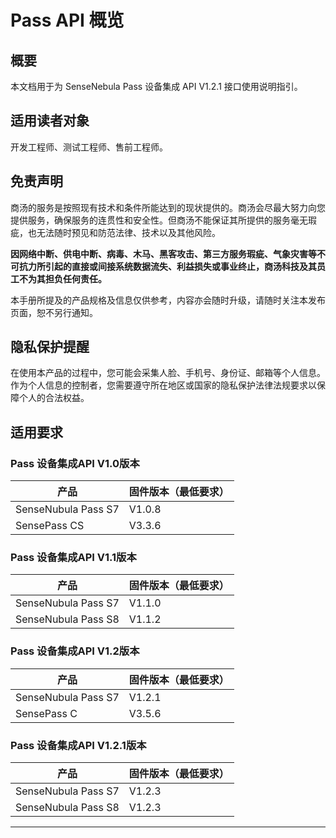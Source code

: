 # Pass API 概览 

## 概要

本文档用于为 SenseNebula Pass 设备集成 API V1.2.1 接口使用说明指引。

## 适用读者对象

开发工程师、测试工程师、售前工程师。

## 免责声明

商汤的服务是按照现有技术和条件所能达到的现状提供的。商汤会尽最大努力向您提供服务，确保服务的连贯性和安全性。但商汤不能保证其所提供的服务毫无瑕疵，也无法随时预见和防范法律、技术以及其他风险。

**因网络中断、供电中断、病毒、木马、黑客攻击、第三方服务瑕疵、气象灾害等不可抗力所引起的直接或间接系统数据流失、利益损失或事业终止，商汤科技及其员工不为其担负任何责任。**

本手册所提及的产品规格及信息仅供参考，内容亦会随时升级，请随时关注本发布页面，恕不另行通知。

## 隐私保护提醒

在使用本产品的过程中，您可能会采集人脸、手机号、身份证、邮箱等个人信息。作为个人信息的控制者，您需要遵守所在地区或国家的隐私保护法律法规要求以保障个人的合法权益。

## 适用要求
### Pass 设备集成API V1.0版本

| 产品 | 固件版本（最低要求） |
| --- |  --- |
| SenseNubula Pass S7 | V1.0.8 |
| SensePass CS | V3.3.6 |


### Pass 设备集成API V1.1版本

| 产品 | 固件版本（最低要求） |
| --- |  --- |
| SenseNubula Pass S7 | V1.1.0 |
| SenseNubula Pass S8 | V1.1.2 |


### Pass 设备集成API V1.2版本

| 产品 | 固件版本（最低要求） |
| --- |  --- |
| SenseNubula Pass S7 | V1.2.1 |
| SensePass C | V3.5.6 |

### Pass 设备集成API V1.2.1版本

| 产品 | 固件版本（最低要求） |
| --- |  --- |
| SenseNubula Pass S7 | V1.2.3 |
| SenseNubula Pass S8 | V1.2.3 |
---
